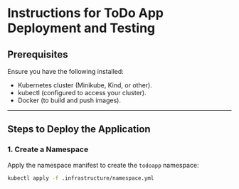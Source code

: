 # Instructions for ToDo App Deployment and Testing

## Prerequisites
Ensure you have the following installed:
- Kubernetes cluster (Minikube, Kind, or other).
- kubectl (configured to access your cluster).
- Docker (to build and push images).

---

## Steps to Deploy the Application

### 1. Create a Namespace
Apply the namespace manifest to create the `todoapp` namespace:
```bash
kubectl apply -f .infrastructure/namespace.yml
